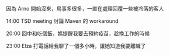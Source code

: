 
因為 Arno 開始沒來，鳥事多很多，一直在處理回覆一些被冷落的客人

14:00 TSD meeting 討論 Maven 的 workaround

20:00 回中和吃個飯，媽提醒我要去預約疫苗，趁換工作的時候

23:00 Elza 打電話給我聊了一個多小時，讓她知道我要離職了